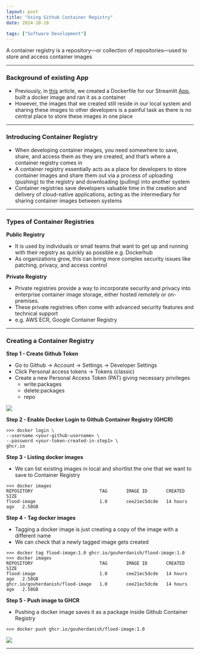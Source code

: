```yaml
---
layout: post
title: "Using Github Container Registry"
date: 2024-10-18

tags: ["Software Development"]
---
```


A container registry is a repository—or collection of repositories—used to store and access container images

---

### Background of existing App

- Previously, in [this](https://gouherdanish.github.io/2024/10/07/dockerfile.html) article, we created a Dockerfile for our Streamlit [App](https://gouherdanish.github.io/2024/09/25/low-lying-areas-mapping.html), built a docker image and ran it as a container
- However, the images that we created still reside in our local system and sharing these images to other developers is a painful task as there is no central place to store these images in one place

--- 

### Introducing Container Registry

- When developing container images, you need somewhere to save, share, and access them as they are created, and that’s where a container registry comes in
- A container registry essentially acts as a place for developers to store container images and share them out via a process of uploading (pushing) to the registry and downloading (pulling) into another system
- Container registries save developers valuable time in the creation and delivery of cloud-native applications, acting as the intermediary for sharing container images between systems

---
### Types of Container Registries

**Public Registry**
- It is used by individuals or small teams that want to get up and running with their registry as quickly as possible e.g. Dockerhub
- As organizations grow, this can bring more complex security issues like patching, privacy, and access control

**Private Registry**
- Private registries provide a way to incorporate security and privacy into enterprise container image storage, either hosted remotely or on-premises. 
- These private registries often come with advanced security features and technical support
- e.g. AWS ECR, Google Container Registry

---
### Creating a Container Registry

**Step 1 - Create Github Token**
- Go to Github -> Account -> Settings -> Developer Settings
- Click Personal access tokens -> Tokens (classic)
- Create a new Personal Access Token (PAT) giving necessary privileges
  - write:packages
  - delete:packages
  - repo

<img src="{{site.url}}/images/ghcr/pat.png">

**Step 2 - Enable Docker Login to Github Container Registry (GHCR)**

```
>>> docker login \
--username <your-github-username> \
--password <your-token-created-in-step1> \
ghcr.io
```

**Step 3 - Listing docker images**

- We can list existing images in local and shortlist the one that we want to save to Container Registry
```
>>> docker images
REPOSITORY                         TAG       IMAGE ID       CREATED        SIZE
flood-image                        1.0       cee21ec5dcde   14 hours ago   2.58GB
```

**Step 4 - Tag docker images**

- Tagging a docker image is just creating a copy of the image with a different name
- We can check that a newly tagged image gets created

```
>>> docker tag flood-image:1.0 ghcr.io/gouherdanish/flood-image:1.0
>>> docker images
REPOSITORY                         TAG       IMAGE ID       CREATED        SIZE
flood-image                        1.0       cee21ec5dcde   14 hours ago   2.58GB
ghcr.io/gouherdanish/flood-image   1.0       cee21ec5dcde   14 hours ago   2.58GB
```

**Step 5 - Push image to GHCR**

- Pushing a docker image saves it as a package inside Github Container Registry

```
>>> docker push ghcr.io/gouherdanish/flood-image:1.0 
```

<img src="{{site.url}}/images/ghcr/push.png">

---